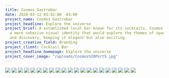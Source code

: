 ```yaml
---
title: Cosmos Gastrobar
date: 2020-03-12 03:42:00 -03:00
project_name: Cosmos Gastrobar
project_headline: Explore the universe
project_brief: A established local bar known for its cocktails, Cosmos looked for
  a more cohesive visual identity that would explore the themes of space exploration
  and discovery, keeping it elegant but also exciting.
project_creative_field: Branding
project_client: Cocktail Bar
project_headline_homepage: Explore the universe
project_cover_image: "/uploads/Cosmos%20Port5.jpg"
---
```


![](/uploads/Cosmos%20Port1.jpg)
![](/uploads/Cosmos%20Port2.jpg)
![](/uploads/Cosmos%20Port3.jpg)
![](/uploads/Cosmos%20Port4.jpg)
![](/uploads/Cosmos%20Port5.jpg)
![](/uploads/Cosmos%20Port6.jpg)
![](/uploads/Cosmos%20Port7.jpg)
![](/uploads/Cosmos%20Port8.jpg)
![](/uploads/Cosmos%20Port9.jpg)
![](/uploads/Cosmos%20Port10.jpg)
![](/uploads/Cosmos%20Port11.jpg)
![](/uploads/Cosmos%20Port12.jpg)
![](/uploads/Cosmos%20Port13.jpg)
![](/uploads/Cosmos%20Port14.jpg)
![](/uploads/Cosmos%20Port15.jpg)
![](/uploads/Cosmos%20Port16.jpg)
![](/uploads/Cosmos%20Port17.jpg)
![](/uploads/Cosmos%20Port18.jpg)
![](/uploads/Cosmos%20Port19.jpg)
![](/uploads/Cosmos%20Port20.jpg)
![](/uploads/Cosmos%20Port21.jpg)